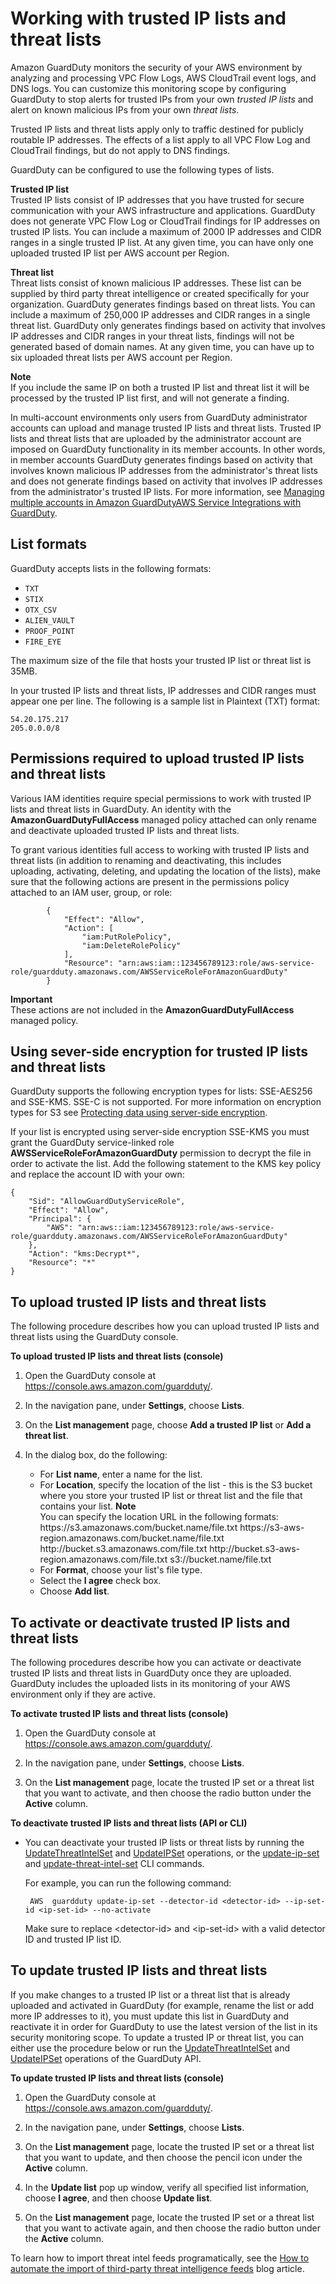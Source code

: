 # Working with trusted IP lists and threat lists<a name="guardduty_upload-lists"></a>

Amazon GuardDuty monitors the security of your AWS environment by analyzing and processing VPC Flow Logs, AWS CloudTrail event logs, and DNS logs\. You can customize this monitoring scope by configuring GuardDuty to stop alerts for trusted IPs from your own *trusted IP lists* and alert on known malicious IPs from your own *threat lists*\. 

Trusted IP lists and threat lists apply only to traffic destined for publicly routable IP addresses\. The effects of a list apply to all VPC Flow Log and CloudTrail findings, but do not apply to DNS findings\. 

GuardDuty can be configured to use the following types of lists\.

**Trusted IP list**  
Trusted IP lists consist of IP addresses that you have trusted for secure communication with your AWS infrastructure and applications\. GuardDuty does not generate VPC Flow Log or CloudTrail findings for IP addresses on trusted IP lists\. You can include a maximum of 2000 IP addresses and CIDR ranges in a single trusted IP list\. At any given time, you can have only one uploaded trusted IP list per AWS account per Region\.

**Threat list**  
Threat lists consist of known malicious IP addresses\. These list can be supplied by third party threat intelligence or created specifically for your organization\. GuardDuty generates findings based on threat lists\. You can include a maximum of 250,000 IP addresses and CIDR ranges in a single threat list\. GuardDuty only generates findings based on activity that involves IP addresses and CIDR ranges in your threat lists, findings will not be generated based of domain names\. At any given time, you can have up to six uploaded threat lists per AWS account per Region\.

**Note**  
If you include the same IP on both a trusted IP list and threat list it will be processed by the trusted IP list first, and will not generate a finding\.

In multi\-account environments only users from GuardDuty administrator accounts can upload and manage trusted IP lists and threat lists\. Trusted IP lists and threat lists that are uploaded by the administrator account are imposed on GuardDuty functionality in its member accounts\. In other words, in member accounts GuardDuty generates findings based on activity that involves known malicious IP addresses from the administrator's threat lists and does not generate findings based on activity that involves IP addresses from the administrator's trusted IP lists\. For more information, see [Managing multiple accounts in Amazon GuardDutyAWS Service Integrations with GuardDuty](guardduty_accounts.md)\.

## List formats<a name="prepare_list"></a>

GuardDuty accepts lists in the following formats:
+ `TXT`
+ `STIX`
+ `OTX_CSV`
+ `ALIEN_VAULT`
+ `PROOF_POINT`
+ `FIRE_EYE`

The maximum size of the file that hosts your trusted IP list or threat list is 35MB\.

In your trusted IP lists and threat lists, IP addresses and CIDR ranges must appear one per line\. The following is a sample list in Plaintext \(TXT\) format:

```
54.20.175.217
205.0.0.0/8
```

## Permissions required to upload trusted IP lists and threat lists<a name="upload-permissions"></a>

Various IAM identities require special permissions to work with trusted IP lists and threat lists in GuardDuty\. An identity with the **AmazonGuardDutyFullAccess** managed policy attached can only rename and deactivate uploaded trusted IP lists and threat lists\.

To grant various identities full access to working with trusted IP lists and threat lists \(in addition to renaming and deactivating, this includes uploading, activating, deleting, and updating the location of the lists\), make sure that the following actions are present in the permissions policy attached to an IAM user, group, or role: 

```
        {
            "Effect": "Allow",
            "Action": [
                "iam:PutRolePolicy",
                "iam:DeleteRolePolicy"
            ],
            "Resource": "arn:aws:iam::123456789123:role/aws-service-role/guardduty.amazonaws.com/AWSServiceRoleForAmazonGuardDuty"
        }
```

**Important**  
These actions are not included in the **AmazonGuardDutyFullAccess** managed policy\.

## Using sever\-side encryption for trusted IP lists and threat lists<a name="encrypt-list"></a>

GuardDuty supports the following encryption types for lists: SSE\-AES256 and SSE\-KMS\. SSE\-C is not supported\. For more information on encryption types for S3 see [Protecting data using server\-side encryption](https://docs.aws.amazon.com/AmazonS3/latest/dev/serv-side-encryption.html)\. 

If your list is encrypted using server\-side encryption SSE\-KMS you must grant the GuardDuty service\-linked role **AWSServiceRoleForAmazonGuardDuty** permission to decrypt the file in order to activate the list\. Add the following statement to the KMS key policy and replace the account ID with your own: 

```
{
	"Sid": "AllowGuardDutyServiceRole",
	"Effect": "Allow",
	"Principal": {
		"AWS": "arn:aws::iam:123456789123:role/aws-service-role/guardduty.amazonaws.com/AWSServiceRoleForAmazonGuardDuty"
	},
	"Action": "kms:Decrypt*",
	"Resource": "*"
}
```

## To upload trusted IP lists and threat lists<a name="upload-procedure"></a>

The following procedure describes how you can upload trusted IP lists and threat lists using the GuardDuty console\. 

**To upload trusted IP lists and threat lists \(console\)**

1. Open the GuardDuty console at [https://console\.aws\.amazon\.com/guardduty/](https://console.aws.amazon.com/guardduty/)\.

1. In the navigation pane, under **Settings**, choose **Lists**\.

1. On the **List management** page, choose **Add a trusted IP list** or **Add a threat list**\.

1. In the dialog box, do the following:
   + For **List name**, enter a name for the list\.
   + For **Location**, specify the location of the list \- this is the S3 bucket where you store your trusted IP list or threat list and the file that contains your list\. 
**Note**  
You can specify the location URL in the following formats:  
https://s3\.amazonaws\.com/bucket\.name/file\.txt
https://s3\-aws\-region\.amazonaws\.com/bucket\.name/file\.txt
http://bucket\.s3\.amazonaws\.com/file\.txt
http://bucket\.s3\-aws\-region\.amazonaws\.com/file\.txt
s3://bucket\.name/file\.txt
   + For **Format**, choose your list's file type\.
   + Select the **I agree** check box\.
   + Choose **Add list**\.

## To activate or deactivate trusted IP lists and threat lists<a name="activate-procedure"></a>

The following procedures describe how you can activate or deactivate trusted IP lists and threat lists in GuardDuty once they are uploaded\. GuardDuty includes the uploaded lists in its monitoring of your AWS environment only if they are active\. 

**To activate trusted IP lists and threat lists \(console\)**

1. Open the GuardDuty console at [https://console\.aws\.amazon\.com/guardduty/](https://console.aws.amazon.com/guardduty/)\.

1. In the navigation pane, under **Settings**, choose **Lists**\.

1. On the **List management** page, locate the trusted IP set or a threat list that you want to activate, and then choose the radio button under the **Active** column\.

**To deactivate trusted IP lists and threat lists \(API or CLI\)**
+ You can deactivate your trusted IP lists or threat lists by running the [UpdateThreatIntelSet](https://docs.aws.amazon.com/guardduty/latest/APIReference/API_UpdateThreatIntelSet.html) and [UpdateIPSet](https://docs.aws.amazon.com/guardduty/latest/APIReference/API_UpdateIPSet.html) operations, or the [update\-ip\-set](https://docs.aws.amazon.com/cli/latest/reference/guardduty/update-ip-set.html) and [update\-threat\-intel\-set](https://docs.aws.amazon.com/cli/latest/reference/guardduty/update-threat-intel-set.html) CLI commands\. 

  For example, you can run the following command:

  ```
   AWS  guardduty update-ip-set --detector-id <detector-id> --ip-set-id <ip-set-id> --no-activate
  ```

  Make sure to replace <detector\-id> and <ip\-set\-id> with a valid detector ID and trusted IP list ID\.

## To update trusted IP lists and threat lists<a name="update-lists-procedure"></a>

If you make changes to a trusted IP list or a threat list that is already uploaded and activated in GuardDuty \(for example, rename the list or add more IP addresses to it\), you must update this list in GuardDuty and reactivate it in order for GuardDuty to use the latest version of the list in its security monitoring scope\. To update a trusted IP or threat list, you can either use the procedure below or run the [UpdateThreatIntelSet](https://docs.aws.amazon.com/guardduty/latest/APIReference/API_UpdateThreatIntelSet.html) and [UpdateIPSet](https://docs.aws.amazon.com/guardduty/latest/APIReference/API_UpdateIPSet.html) operations of the GuardDuty API\.

**To update trusted IP lists and threat lists \(console\)**

1. Open the GuardDuty console at [https://console\.aws\.amazon\.com/guardduty/](https://console.aws.amazon.com/guardduty/)\.

1. In the navigation pane, under **Settings**, choose **Lists**\.

1. On the **List management** page, locate the trusted IP set or a threat list that you want to update, and then choose the pencil icon under the **Active** column\.

1. In the **Update list** pop up window, verify all specified list information, choose **I agree**, and then choose **Update list**\.

1. On the **List management** page, locate the trusted IP set or a threat list that you want to activate again, and then choose the radio button under the **Active** column\.

To learn how to import threat intel feeds programatically, see the [How to automate the import of third\-party threat intelligence feeds](http://aws.amazon.com/blogs/security/how-to-automate-import-third-party-threat-intelligence-feeds-into-amazon-guardduty/) blog article\.
